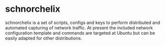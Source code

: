 schnorchelix
========

schnorchelix is a set of scripts, configs and keys to perform distributed and
automated capturing of network traffic. At present the included network
configuration template and commands are targeted at Ubuntu but can be easily
adapted for other distributions.
